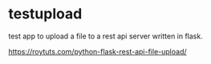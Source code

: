 # testupload

test app to upload a file to a rest api server written in flask.

https://roytuts.com/python-flask-rest-api-file-upload/




